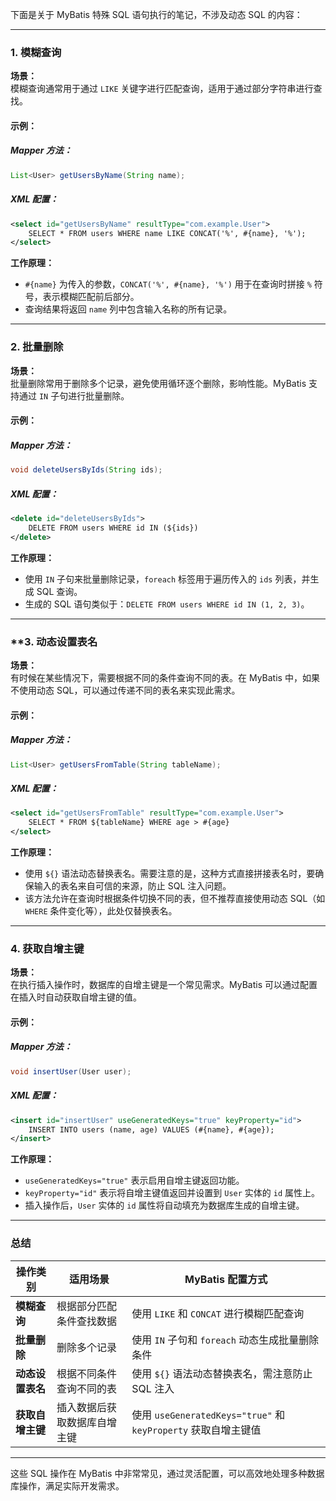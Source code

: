 下面是关于 MyBatis 特殊 SQL 语句执行的笔记，不涉及动态 SQL 的内容：

---

### **1. 模糊查询**

**场景：**  
模糊查询通常用于通过 `LIKE` 关键字进行匹配查询，适用于通过部分字符串进行查找。

#### **示例：**

##### **Mapper 方法：**

```java
List<User> getUsersByName(String name);
```

##### **XML 配置：**

```xml
<select id="getUsersByName" resultType="com.example.User">
    SELECT * FROM users WHERE name LIKE CONCAT('%', #{name}, '%');
</select>
```

**工作原理：**

- `#{name}` 为传入的参数，`CONCAT('%', #{name}, '%')` 用于在查询时拼接 `%` 符号，表示模糊匹配前后部分。
- 查询结果将返回 `name` 列中包含输入名称的所有记录。

---

### **2. 批量删除**

**场景：**  
批量删除常用于删除多个记录，避免使用循环逐个删除，影响性能。MyBatis 支持通过 `IN` 子句进行批量删除。

#### **示例：**

##### **Mapper 方法：**

```java
void deleteUsersByIds(String ids);
```

##### **XML 配置：**

```xml
<delete id="deleteUsersByIds">
    DELETE FROM users WHERE id IN (${ids})
</delete>
```

**工作原理：**

- 使用 `IN` 子句来批量删除记录，`foreach` 标签用于遍历传入的 `ids` 列表，并生成 SQL 查询。
- 生成的 SQL 语句类似于：`DELETE FROM users WHERE id IN (1, 2, 3)`。

---

### **3. 动态设置表名

**场景：**  
有时候在某些情况下，需要根据不同的条件查询不同的表。在 MyBatis 中，如果不使用动态 SQL，可以通过传递不同的表名来实现此需求。

#### **示例：**

##### **Mapper 方法：**

```java
List<User> getUsersFromTable(String tableName);
```

##### **XML 配置：**

```xml
<select id="getUsersFromTable" resultType="com.example.User">
    SELECT * FROM ${tableName} WHERE age > #{age}
</select>
```

**工作原理：**

- 使用 `${}` 语法动态替换表名。需要注意的是，这种方式直接拼接表名时，要确保输入的表名来自可信的来源，防止 SQL 注入问题。
- 该方法允许在查询时根据条件切换不同的表，但不推荐直接使用动态 SQL（如 `WHERE` 条件变化等），此处仅替换表名。

---

### **4. 获取自增主键**

**场景：**  
在执行插入操作时，数据库的自增主键是一个常见需求。MyBatis 可以通过配置在插入时自动获取自增主键的值。

#### **示例：**

##### **Mapper 方法：**

```java
void insertUser(User user);
```

##### **XML 配置：**

```xml
<insert id="insertUser" useGeneratedKeys="true" keyProperty="id">
    INSERT INTO users (name, age) VALUES (#{name}, #{age});
</insert>
```

**工作原理：**

- `useGeneratedKeys="true"` 表示启用自增主键返回功能。
- `keyProperty="id"` 表示将自增主键值返回并设置到 `User` 实体的 `id` 属性上。
- 插入操作后，`User` 实体的 `id` 属性将自动填充为数据库生成的自增主键。

---

### **总结**

|操作类别|适用场景|MyBatis 配置方式|
|---|---|---|
|**模糊查询**|根据部分匹配条件查找数据|使用 `LIKE` 和 `CONCAT` 进行模糊匹配查询|
|**批量删除**|删除多个记录|使用 `IN` 子句和 `foreach` 动态生成批量删除条件|
|**动态设置表名**|根据不同条件查询不同的表|使用 `${}` 语法动态替换表名，需注意防止 SQL 注入|
|**获取自增主键**|插入数据后获取数据库自增主键|使用 `useGeneratedKeys="true"` 和 `keyProperty` 获取自增主键值|

---

这些 SQL 操作在 MyBatis 中非常常见，通过灵活配置，可以高效地处理多种数据库操作，满足实际开发需求。